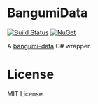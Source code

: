 # BangumiData

[![Build Status](https://dev.azure.com/lhyzf/BangumiData/_apis/build/status/BangumiData?branchName=master)](https://dev.azure.com/lhyzf/BangumiData/_build/latest?definitionId=6&branchName=master)
[![NuGet](https://img.shields.io/nuget/v/Z19.BangumiData)](https://www.nuget.org/packages/Z19.BangumiData)

A [bangumi-data](https://github.com/bangumi-data/bangumi-data) C# wrapper.

# License
MIT License.